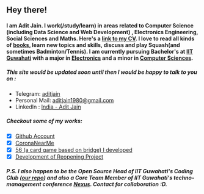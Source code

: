 ## Hey there!
#### I am Adit Jain. I work(/study/learn) in areas related to Computer Science (including Data Science and Web Development) , Electronics Engineering, Social Sciences and Maths. Here's a  [link to my CV](https://docs.google.com/document/d/1dcmPbqKfTH2quXaWyJ6TVIee_BzMtYSlm8lYsROeZFc). I love to read all kinds of [books](https://docs.google.com/spreadsheets/d/1MjaHnDybAhPPjJOqcVM-cTij-4azN-dEXVDsHA-Q5mY/edit?usp=sharing), learn new topics and skills, discuss and play Squash(and sometimes Badminton/Tennis). I am currently pursuing Bachelor's at [IIT Guwahati](https://www.iitg.ac.in) with a major in [Electronics](https://www.iitg.ac.in/acad/CourseStructure/Btech2018/ECE.htm) and a minor in [Computer Sciences](https://www.iitg.ac.in/cse/cseminorcourses/).

##### This site would be updated soon until then I would be happy to talk to you on :
- Telegram: [aditjain](https://t.me/aditjain)
- Personal Mail: [aditjain1980@gmail.com](mailto:aditjain1980@gmail.com)
- LinkedIn : [India - Adit Jain](https://www.linkedin.com/in/adit-jain/)

##### Checkout some of my works:
- [x] [Github Account](https://github.com/aditj)
- [x] [CoronaNearMe](http://coronanearme.com)
- [x] [56 (a card game based on bridge) I developed](https://bridgem.herokuapp.com)
- [x] [Development of Reopening Project](https://dalek2point3.github.io/reopen-website/)

##### P.S. I also happen to be the Open Source Head of IIT Guwahati's Coding Club ([our repo](https://github.com/Coding-Club-IITG)) and also a Core Team Member of IIT Guwahati's techno-management conference [Nexus](https://www.techniche.org/nexus). Contact for collaboration :D. 


